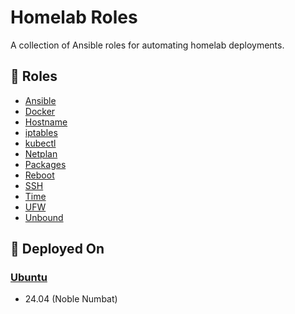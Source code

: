 # Homelab Roles

A collection of Ansible roles for automating homelab deployments.

## 📜 Roles

- [Ansible](ansible/README.md)
- [Docker](docker/README.md)
- [Hostname](hostname/README.md)
- [iptables](iptables/README.md)
- [kubectl](kubectl/README.md)
- [Netplan](netplan/README.md)
- [Packages](packages/README.md)
- [Reboot](reboot/README.md)
- [SSH](ssh/README.md)
- [Time](time/README.md)
- [UFW](ufw/README.md)
- [Unbound](unbound/README.md)

## 🚀 Deployed On

### [Ubuntu](https://ubuntu.com)

- 24.04 (Noble Numbat)
